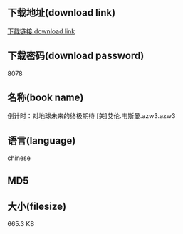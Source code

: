## 下载地址(download link)
[下载链接 download link](https://voluble-croquembouche-d321dc.netlify.app/?s=%E5%80%92%E8%AE%A1%E6%97%B6%EF%BC%9A%E5%AF%B9%E5%9C%B0%E7%90%83%E6%9C%AA%E6%9D%A5%E7%9A%84%E7%BB%88%E6%9E%81%E6%9C%9F%E5%BE%85+%5B%E7%BE%8E%5D%E8%89%BE%E4%BC%A6.%E9%9F%A6%E6%96%AF%E6%9B%BC.azw3)

## 下载密码(download password)
8078

## 名称(book name)
倒计时：对地球未来的终极期待 [美]艾伦.韦斯曼.azw3.azw3

## 语言(language)
chinese

## MD5


## 大小(filesize)
665.3 KB
